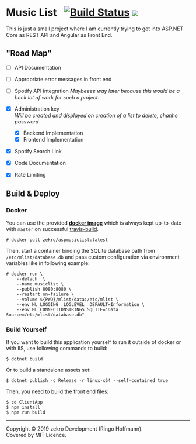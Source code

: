 # Music List &nbsp; [![Build Status](https://travis-ci.org/zekroTJA/aspmusiclist.svg?branch=master)](https://travis-ci.org/zekroTJA/aspmusiclist) [![](https://img.shields.io/badge/docker-zekro%2Faspmusiclist-16abc9?logo=docker&logoColor=16abc9)](https://hub.docker.com/r/zekro/aspmusiclist)

This is just a small project where I am currently trying to get into ASP.NET Core as REST API and Angular as Front End.

## "Road Map"

- [ ] API Documentation
- [ ] Appropriate error messages in front end
- [ ] Spotify API integration
  *Maybeeee way later because this would be a heck lot of work for such a project.*

- [x] Administration key  
  *Will be created and displayed on creation of a list to delete, chanhe password*
  - [x] Backend Implementation
  - [x] Frontend Implementation
- [x] Spotify Search Link
- [x] Code Documentation
- [x] Rate Limiting

## Build & Deploy

### Docker

You can use the provided [**docker image**](https://hub.docker.com/r/zekro/aspmusiclist) which is always kept up-to-date with `master` on successful [travis-build](https://travis-ci.org/zekroTJA/aspmusiclist/branches).

```
# docker pull zekro/aspmusiclist:latest
```

Then, start a container binding the SQLite database path from `/etc/mlist/database.db` and pass custom configuration via environment variables like in following example:

```
# docker run \
    --detach  \
    --name musiclist \
    --publish 8080:8080 \
    --restart on-failure \
    --volume ${PWD}/mlist/data:/etc/mlist \
    --env ML_LOGGING__LOGLEVEL__DEFAULT=Information \
    --env ML_CONNECTIONSTRINGS_SQLITE="Data Source=/etc/mlist/database.db"
```

### Build Yourself

If you want to build this application yourself to run it outside of docker or with IIS, use following commands to build:

```
$ dotnet build
```

Or to build a standalone assets set:

```
$ dotnet publish -c Release -r linux-x64 --self-contained true
```

Then, you need to build the front end files:

```
$ cd ClientApp
$ npm install
$ npm run build
```

---

Copyright © 2019 zekro Development (Ringo Hoffmann).  
Covered by MIT Licence.